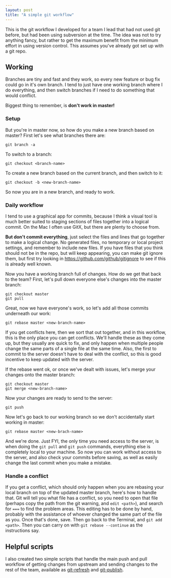 ```yaml
---
layout: post
title: "A simple git workflow"
---
```

This is the git workflow I developed for a team I lead that had not used git before, but had been using subversion at the time. The idea was not to try anything fancy, but rather to get the maximum benefit from the minimum effort in using version control. This assumes you've already got set up with a git repo.

## Working
Branches are tiny and fast and they work, so every new feature or bug fix could go in it's own branch. I tend to just have one working branch where I do everything, and then switch branches if I need to do something that would conflict.

Biggest thing to remember, is **don't work in master!**

### Setup

But you're in master now, so how do you make a new branch based on master? First let's see what branches there are:

`git branch -a`

To switch to a branch:

`git checkout <branch-name>`

To create a new branch based on the current branch, and then switch to it:

`git checkout -b <new-branch-name>`

So now you are in a new branch, and ready to work.

### Daily workflow

I tend to use a graphical app for commits, because I think a visual tool is much better suited to staging sections of files together into a logical commit. On the Mac I often use GitX, but there are plenty to choose from.

**But don't commit everything**, just select the files and lines that go together to make a logical change. No generated files, no temporary or local project settings, and remember to include new files. If you have files that you think should not be in the repo, but will keep appearing, you can make git ignore them, but first try looking in https://github.com/github/gitignore to see if this is already well known.

Now you have a working branch full of changes. How do we get that back to the team? First, let's pull down everyone else's changes into the master branch:

```
git checkout master
git pull
```

Great, now we have everyone's work, so let's add all those commits underneath our work:

`git rebase master <new-branch-name>`

If you get conflicts here, then we sort that out together, and in this workflow, this is the only place you can get conflicts. We'll handle these as they come up, but they usually are quick to fix, and only happen when multiple people change the same parts of a single file at the same time. Also, the first to commit to the server doesn't have to deal with the conflict, so this is good incentive to keep updated with the server.

If the rebase went ok, or once we've dealt with issues, let's merge your changes onto the master branch:

```
git checkout master
git merge <new-branch-name>
```

Now your changes are ready to send to the server:

`git push`

Now let's go back to our working branch so we don't accidentally start working in master:

`git rebase master <new-brach-name>`

And we're done. Just FYI, the only time you need access to the server, is when doing the `git pull` and `git push` commands, everything else is completely local to your machine. So now you can work without access to the server, and also check your commits before saving, as well as easily change the last commit when you make a mistake.

### Handle a conflict

If you get a conflict, which should only happen when you are rebasing your local branch on top of the updated master branch, here's how to handle that. Git will tell you what file has a conflict, so you need to open that file (perhaps copy the path from the git warning, and `edit <path>`), and search for `===` to find the problem areas. This editing has to be done by hand, probably with the assistance of whoever changed the same part of the file as you. Once that's done, save. Then go back to the Terminal, and `git add <path>`. Then you can carry on with `git rebase --continue` as the instructions say.

## Helpful scripts
I also created two simple scripts that handle the main push and pull workflow of getting changes from upstream and sending changes to the rest of the team, available as [git-refresh](/files/git-refresh) and [git-publish](/files/git-publish).
